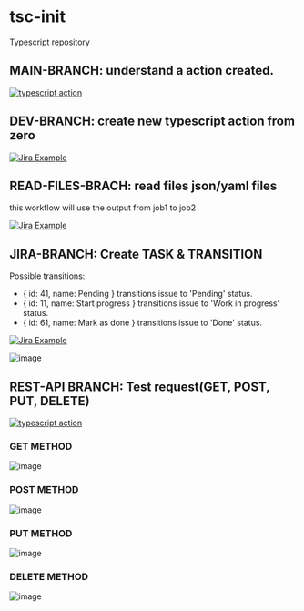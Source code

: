 # tsc-init
Typescript repository

## MAIN-BRANCH: understand a action created.

[![typescript action](https://github.com/rodrigociro/tsc-init/actions/workflows/main.yml/badge.svg)](https://github.com/rodrigociro/tsc-init/actions/workflows/main.yml)

## DEV-BRANCH: create new typescript action from zero

[![Jira Example](https://github.com/rodrigociro/tsc-init/actions/workflows/main.yml/badge.svg)](https://github.com/rodrigociro/tsc-init/actions/workflows/main.yml)

## READ-FILES-BRACH: read files json/yaml files

this workflow will use the output from job1 to job2


[![Jira Example](https://github.com/rodrigociro/tsc-init/actions/workflows/main.yml/badge.svg)](https://github.com/rodrigociro/tsc-init/actions/workflows/main.yml)

## JIRA-BRANCH: Create TASK & TRANSITION

Possible transitions:
- { id: 41, name: Pending } transitions issue to 'Pending' status.
- { id: 11, name: Start progress } transitions issue to 'Work in progress' status.
- { id: 61, name: Mark as done } transitions issue to 'Done' status.

[![Jira Example](https://github.com/rodrigociro/tsc-init/actions/workflows/main.yml/badge.svg)](https://github.com/rodrigociro/tsc-init/actions/workflows/main.yml)


![image](https://github.com/rodrigociro/tsc-init/assets/23638418/5437825f-0dd7-477f-9cff-d2a450cd23ed)

## REST-API BRANCH: Test request(GET, POST, PUT, DELETE)

[![typescript action](https://github.com/rodrigociro/tsc-init/actions/workflows/main.yml/badge.svg)](https://github.com/rodrigociro/tsc-init/actions/workflows/main.yml)

### GET METHOD

![image](https://github.com/rodrigociro/tsc-init/assets/23638418/de812bc6-44f9-439d-82a6-7e8e623f11e8)


### POST METHOD

![image](https://github.com/rodrigociro/tsc-init/assets/23638418/0ba013bd-e33c-4d50-820b-b5b98ddaa481)



### PUT METHOD

![image](https://github.com/rodrigociro/tsc-init/assets/23638418/79990391-ec9f-4d7a-959e-a90e0f74f83d)



### DELETE METHOD

![image](https://github.com/rodrigociro/tsc-init/assets/23638418/33b40ee0-95b7-40c2-9a49-462808ddf1fd)





